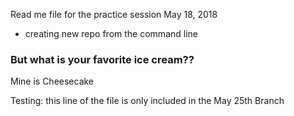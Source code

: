 Read me file for the practice session May 18, 2018 
- creating new repo from the command line 


### But what is your favorite ice cream??

Mine is Cheesecake

Testing: this line of the file is only included in the May 25th Branch

